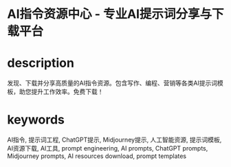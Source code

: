 # AI指令资源中心 - 专业AI提示词分享与下载平台 

# description
发现、下载并分享高质量的AI指令资源。包含写作、编程、营销等各类AI提示词模板，助您提升工作效率。免费下载！

# keywords
AI指令, 提示词工程, ChatGPT提示, Midjourney提示, 人工智能资源, 提示词模板, AI资源下载, AI工具, prompt engineering, AI prompts, ChatGPT prompts, Midjourney prompts, AI resources download, prompt templates
